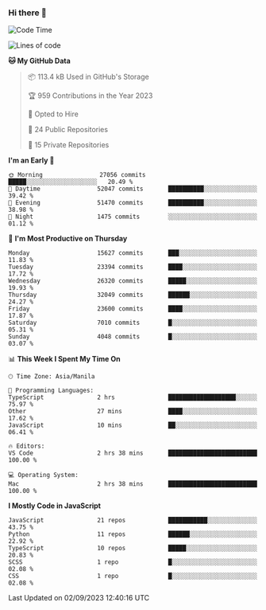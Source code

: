 ### Hi there 👋

<!--START_SECTION:waka-->
![Code Time](http://img.shields.io/badge/Code%20Time-361%20hrs%2050%20mins-blue)

![Lines of code](https://img.shields.io/badge/From%20Hello%20World%20I%27ve%20Written-57.9%20million%20lines%20of%20code-blue)

**🐱 My GitHub Data** 

> 📦 113.4 kB Used in GitHub's Storage 
 > 
> 🏆 959 Contributions in the Year 2023
 > 
> 💼 Opted to Hire
 > 
> 📜 24 Public Repositories 
 > 
> 🔑 15 Private Repositories 
 > 
**I'm an Early 🐤** 

```text
🌞 Morning                27056 commits       █████░░░░░░░░░░░░░░░░░░░░   20.49 % 
🌆 Daytime                52047 commits       ██████████░░░░░░░░░░░░░░░   39.42 % 
🌃 Evening                51470 commits       ██████████░░░░░░░░░░░░░░░   38.98 % 
🌙 Night                  1475 commits        ░░░░░░░░░░░░░░░░░░░░░░░░░   01.12 % 
```
📅 **I'm Most Productive on Thursday** 

```text
Monday                   15627 commits       ███░░░░░░░░░░░░░░░░░░░░░░   11.83 % 
Tuesday                  23394 commits       ████░░░░░░░░░░░░░░░░░░░░░   17.72 % 
Wednesday                26320 commits       █████░░░░░░░░░░░░░░░░░░░░   19.93 % 
Thursday                 32049 commits       ██████░░░░░░░░░░░░░░░░░░░   24.27 % 
Friday                   23600 commits       ████░░░░░░░░░░░░░░░░░░░░░   17.87 % 
Saturday                 7010 commits        █░░░░░░░░░░░░░░░░░░░░░░░░   05.31 % 
Sunday                   4048 commits        █░░░░░░░░░░░░░░░░░░░░░░░░   03.07 % 
```


📊 **This Week I Spent My Time On** 

```text
🕑︎ Time Zone: Asia/Manila

💬 Programming Languages: 
TypeScript               2 hrs               ███████████████████░░░░░░   75.97 % 
Other                    27 mins             ████░░░░░░░░░░░░░░░░░░░░░   17.62 % 
JavaScript               10 mins             ██░░░░░░░░░░░░░░░░░░░░░░░   06.41 % 

🔥 Editors: 
VS Code                  2 hrs 38 mins       █████████████████████████   100.00 % 

💻 Operating System: 
Mac                      2 hrs 38 mins       █████████████████████████   100.00 % 
```

**I Mostly Code in JavaScript** 

```text
JavaScript               21 repos            ███████████░░░░░░░░░░░░░░   43.75 % 
Python                   11 repos            ██████░░░░░░░░░░░░░░░░░░░   22.92 % 
TypeScript               10 repos            █████░░░░░░░░░░░░░░░░░░░░   20.83 % 
SCSS                     1 repo              █░░░░░░░░░░░░░░░░░░░░░░░░   02.08 % 
CSS                      1 repo              █░░░░░░░░░░░░░░░░░░░░░░░░   02.08 % 
```




 Last Updated on 02/09/2023 12:40:16 UTC
<!--END_SECTION:waka-->
